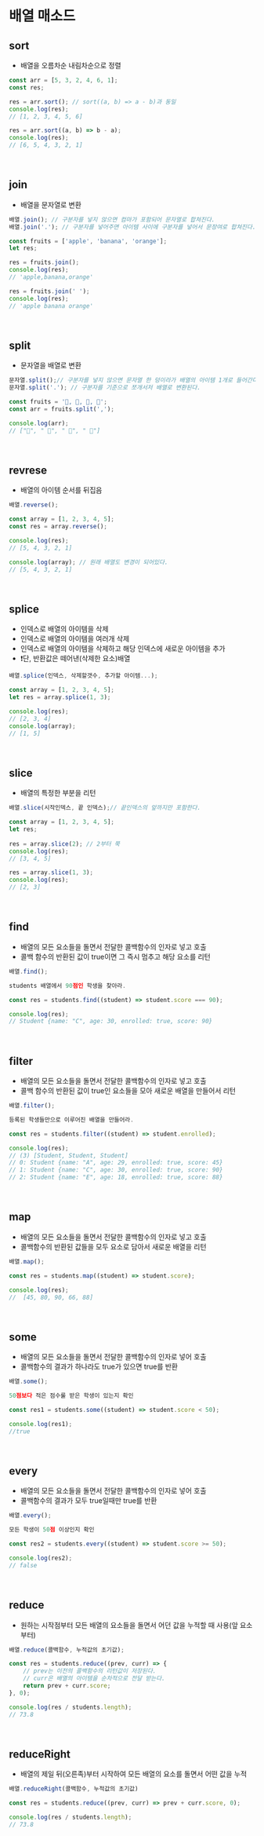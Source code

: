 # 배열 매소드

## sort
- 배열을 오름차순 내림차순으로 정렬
```javascript
const arr = [5, 3, 2, 4, 6, 1];
const res;

res = arr.sort(); // sort((a, b) => a - b)과 동일
console.log(res);
// [1, 2, 3, 4, 5, 6]

res = arr.sort((a, b) => b - a);
console.log(res);
// [6, 5, 4, 3, 2, 1]
```
<br>

## join
- 배열을 문자열로 변환
```javascript
배열.join(); // 구분자를 넣지 않으면 컴마가 포함되어 문자열로 합쳐진다.
배열.join('.'); // 구분자를 넣어주면 아이템 사이에 구분자를 넣어서 문장여로 합쳐진다.

const fruits = ['apple', 'banana', 'orange'];
let res;

res = fruits.join();
console.log(res);
// 'apple,banana,orange'

res = fruits.join(' ');
console.log(res);
// 'apple banana orange'
```
<br>

## split
- 문자열을 배열로 변환
```javascript
문자열.split();// 구분자를 넣지 않으면 문자열 한 덩이라가 배열의 아이템 1개로 들어간다.
문자열.split('.'); // 구분자를 기준으로 쪼개서저 배열로 변환된다.

const fruits = '🍎, 🥝, 🍌, 🍒';
const arr = fruits.split(',');

console.log(arr);
// ["🍎", " 🥝", " 🍌", " 🍒"]
```
<br>

## revrese
- 배열의 아이템 순서를 뒤집음
```javascript
배열.reverse();

const array = [1, 2, 3, 4, 5];
const res = array.reverse();

console.log(res);
// [5, 4, 3, 2, 1]

console.log(array); // 원래 배열도 변경이 되어있다.
// [5, 4, 3, 2, 1]
```
<br>

## splice
- 인덱스로 배열의 아이템을 삭제
- 인덱스로 배열의 아이템을 여러개 삭제
- 인덱스로 배열의 아이템을 삭제하고 해당 인덱스에 새로운 아이템을 추가
- ❗단, 반환값은 떼어낸(삭제한 요소)배열
```javascript
배열.splice(인덱스, 삭제할갯수, 추가할 아이템...);

const array = [1, 2, 3, 4, 5];
let res = array.splice(1, 3);

console.log(res);
// [2, 3, 4]
console.log(array);
// [1, 5]
```
<br>

## slice
- 배열의 특정한 부분을 리턴
```javascript
배열.slice(시작인덱스, 끝 인덱스);// 끝인덱스의 앞까지만 포함한다.

const array = [1, 2, 3, 4, 5];
let res;
      
res = array.slice(2); // 2부터 쭉
console.log(res);
// [3, 4, 5]

res = array.slice(1, 3);
console.log(res);
// [2, 3]

```
<br>

## find
- 배열의 모든 요소들을 돌면서 전달한 콜백함수의 인자로 넣고 호출
- 콜백 함수의 반환된 값이 true이면 그 즉시 멈추고 해당 요소를 리턴
```javascript
배열.find();

students 배열에서 90점인 학생을 찾아라.

const res = students.find((student) => student.score === 90);

console.log(res);
// Student {name: "C", age: 30, enrolled: true, score: 90}
```
<br>

## filter
- 배열의 모든 요소들을 돌면서 전달한 콜백함수의 인자로 넣고 호출
- 콜백 함수의 반환된 값이 true인 요소들을 모아 새로운 배열을 만들어서 리턴
```javascript
배열.filter();

등록된 학생들만으로 이루어진 배열을 만들어라.

const res = students.filter((student) => student.enrolled);

console.log(res);
// (3) [Student, Student, Student]
// 0: Student {name: "A", age: 29, enrolled: true, score: 45}
// 1: Student {name: "C", age: 30, enrolled: true, score: 90}
// 2: Student {name: "E", age: 18, enrolled: true, score: 88}
```
<br>

## map
- 배열의 모든 요소들을 돌면서 전달한 콜백함수의 인자로 넣고 호출
- 콜백함수의 반환된 값들을 모두 요소로 담아서 새로운 배열을 리턴
```javascript
배열.map();

const res = students.map((student) => student.score);

console.log(res);
//  [45, 80, 90, 66, 88]
```
<br>

## some
- 배열의 모든 요소들을 돌면서 전달한 콜백함수의 인자로 넣어 호출
- 콜백함수의 결과가 하나라도 true가 있으면 true를 반환
```javascript
배열.some();

50점보다 적은 점수룰 받은 학생이 있는지 확인

const res1 = students.some((student) => student.score < 50);

console.log(res1);
//true
```
<br>

## every
- 배열의 모든 요소들을 돌면서 전달한 콜백함수의 인자로 넣어 호출
- 콜백함수의 결과가 모두 true일때만 true를 반환
```javascript
배열.every();

모든 학생이 50점 이상인지 확인

const res2 = students.every((student) => student.score >= 50);

console.log(res2);
// false
```
<br>

## reduce
-  원하는 시작점부터 모든 배열의 요소들을 돌면서 어던 값을 누적할 때 사용(앞 요소부터)
```javascript
배열.reduce(콜백함수, 누적값의 초기값);

const res = students.reduce((prev, curr) => {
    // prev는 이전의 콜백함수의 리턴값이 저장된다.
    // curr은 배열의 아이템을 순차적으로 전달 받는다.
    return prev + curr.score;
}, 0);

console.log(res / students.length);
// 73.8
```
<br>

## reduceRight
- 배열의 제일 뒤(오른족)부터 시작하여 모든 배열의 요소를 돌면서 어떤 값을 누적
```javascript
배열.reduceRight(콜백함수, 누적값의 초기값)

const res = students.reduce((prev, curr) => prev + curr.score, 0);

console.log(res / students.length);
// 73.8
```
